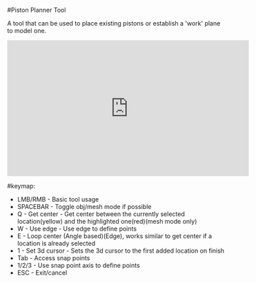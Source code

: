 #Piston Planner Tool  
  
A tool that can be used to place existing pistons or establish a 'work' plane to model one.  

<iframe width="560" height="315" src="https://www.youtube.com/embed/-REBxjiWLWk" title="YouTube video player" frameborder="0" allow="accelerometer; autoplay; clipboard-write; encrypted-media; gyroscope; picture-in-picture" allowfullscreen></iframe>  
  
#keymap:  
* LMB/RMB - Basic tool usage  
* SPACEBAR - Toggle obj/mesh mode if possible  
* Q - Get center - Get center between the currently selected location(yellow) and the highlighted one(red)(mesh mode only)  
* W - Use edge - Use edge to define points  
* E - Loop center (Angle based)(Edge), works similar to get center if a location is already selected  
* 1 - Set 3d cursor - Sets the 3d cursor to the first added location on finish  
* Tab - Access snap points  
* 1/2/3 - Use snap point axis to define points  
* ESC - Exit/cancel  
